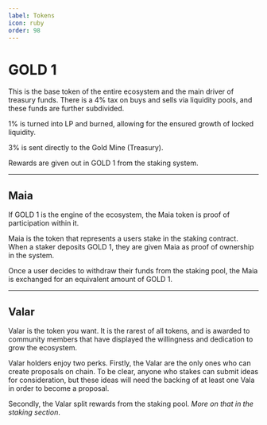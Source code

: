 ```yaml
---
label: Tokens
icon: ruby
order: 98
---
```


# GOLD 1
This is the base token of the entire ecosystem and the main driver of treasury funds. There is a 4% tax on buys and sells via liquidity pools, and these funds are further subdivided.

1% is turned into LP and burned, allowing for the ensured growth of locked liquidity.

3% is sent directly to the Gold Mine (Treasury).

Rewards are given out in GOLD 1 from the staking system.

---

## Maia
If GOLD 1 is the engine of the ecosystem, the Maia token is proof of participation within it.

Maia is the token that represents a users stake in the staking contract. When a staker deposits GOLD 1, they are given Maia as proof of ownership in the system. 

Once a user decides to withdraw their funds from the staking pool, the Maia is exchanged for an equivalent amount of GOLD 1.

---

## Valar
Valar is the token you want. It is the rarest of all tokens, and is awarded to community members that have displayed the willingness and dedication to grow the ecosystem.

Valar holders enjoy two perks. Firstly, the Valar are the only ones who can create proposals on chain. To be clear, anyone who stakes can submit ideas for consideration, but these ideas will need the backing of at least one Vala in order to become a proposal.

Secondly, the Valar split rewards from the staking pool. *More on that in the staking section*.